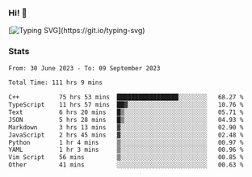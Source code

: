 ### Hi!  👋

[![Typing SVG](https://readme-typing-svg.herokuapp.com?font=Fira+Code&pause=1000&width=435&lines=Hello!+I'm+Texiwustion.)](https://git.io/typing-svg)

### Stats

<!--START_SECTION:waka-->

```txt
From: 30 June 2023 - To: 09 September 2023

Total Time: 111 hrs 9 mins

C++           75 hrs 53 mins  █████████████████░░░░░░░░   68.27 %
TypeScript    11 hrs 57 mins  ██▓░░░░░░░░░░░░░░░░░░░░░░   10.76 %
Text          6 hrs 20 mins   █▒░░░░░░░░░░░░░░░░░░░░░░░   05.71 %
JSON          5 hrs 28 mins   █▒░░░░░░░░░░░░░░░░░░░░░░░   04.93 %
Markdown      3 hrs 13 mins   ▓░░░░░░░░░░░░░░░░░░░░░░░░   02.90 %
JavaScript    2 hrs 45 mins   ▓░░░░░░░░░░░░░░░░░░░░░░░░   02.48 %
Python        1 hr 4 mins     ▒░░░░░░░░░░░░░░░░░░░░░░░░   00.97 %
YAML          1 hr 3 mins     ▒░░░░░░░░░░░░░░░░░░░░░░░░   00.96 %
Vim Script    56 mins         ▒░░░░░░░░░░░░░░░░░░░░░░░░   00.85 %
Other         41 mins         ░░░░░░░░░░░░░░░░░░░░░░░░░   00.63 %
```

<!--END_SECTION:waka-->
